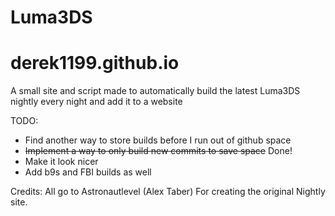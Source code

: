 # Luma3DS
# derek1199.github.io
A small site and script made to automatically build the latest Luma3DS nightly every night and add it to a website

TODO:
 * Find another way to store builds before I run out of github space
 * ~~Implement a way to only build new commits to save space~~ Done!
 * Make it look nicer
 * Add b9s and FBI builds as well

Credits: All go to Astronautlevel (Alex Taber) For creating the original Nightly site.
